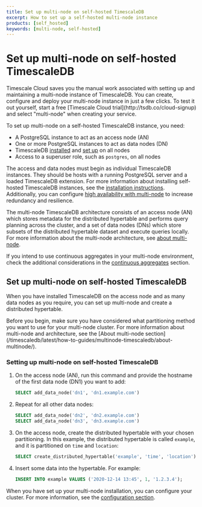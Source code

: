 ```yaml
---
title: Set up multi-node on self-hosted TimescaleDB
excerpt: How to set up a self-hosted multi-node instance
products: [self_hosted]
keywords: [multi-node, self-hosted]
---
```


# Set up multi-node on self-hosted TimescaleDB

<Highlight type="cloud" header="Create multi-node databases in seconds with Timescale Cloud">
Timescale Cloud saves you the manual work associated with setting up and maintaining
a multi-node instance of TimescaleDB. You can create, configure and deploy your
multi-node instance in just a few clicks. To test it out yourself, start a free
[Timescale Cloud trial](http://tsdb.co/cloud-signup) and select "multi-node" when creating your service.
</Highlight>

To set up multi-node on a self-hosted TimescaleDB instance, you need:

*   A PostgreSQL instance to act as an access node (AN)
*   One or more PostgreSQL instances to act as data nodes (DN)
*   TimescaleDB [installed][install] and [set up][setup] on all nodes
*   Access to a superuser role, such as `postgres`, on all nodes

The access and data nodes must begin as individual TimescaleDB instances.
They should be hosts with a running PostgreSQL server and a loaded TimescaleDB
extension. For more information about installing self-hosted TimescaleDB
instances, see the [installation instructions][install]. Additionally, you
can configure [high availability with multi-node][multi-node-ha] to
increase redundancy and resilience.

The multi-node TimescaleDB architecture consists of an access node (AN) which
stores metadata for the distributed hypertable and performs query planning
across the cluster, and a set of data nodes (DNs) which store subsets of the
distributed hypertable dataset and execute queries locally. For more information
about the multi-node architecture, see [about multi-node][about-multi-node].

If you intend to use continuous aggregates in your multi-node environment, check
the additional considerations in the [continuous aggregates][caggs] section.

## Set up multi-node on self-hosted TimescaleDB

When you have installed TimescaleDB on the access node and as many data nodes as
you require, you can set up multi-node and create a distributed hypertable.

<Highlight type="note">
Before you begin, make sure you have considered what partitioning method you
want to use for your multi-node cluster. For more information about multi-node
and architecture, see the
[About multi-node section](/timescaledb/latest/how-to-guides/multinode-timescaledb/about-multinode/).
</Highlight>

<Procedure>

### Setting up multi-node on self-hosted TimescaleDB

1.  On the access node (AN), run this command and provide the hostname of the
    first data node (DN1) you want to add:

    ```sql
    SELECT add_data_node('dn1', 'dn1.example.com')
    ```

1.  Repeat for all other data nodes:

    ```sql
    SELECT add_data_node('dn2', 'dn2.example.com')
    SELECT add_data_node('dn3', 'dn3.example.com')
    ```

1.  On the access node, create the distributed hypertable with your chosen
    partitioning. In this example, the distributed hypertable is called
    `example`, and it is partitioned on `time` and `location`:

    ```sql
    SELECT create_distributed_hypertable('example', 'time', 'location');
    ```

1.  Insert some data into the hypertable. For example:

    ```sql
    INSERT INTO example VALUES ('2020-12-14 13:45', 1, '1.2.3.4');
    ```

</Procedure>

When you have set up your multi-node installation, you can configure your
cluster. For more information, see the [configuration section][configuration].

[about-multi-node]: /timescaledb/:currentVersion:/how-to-guides/multinode-timescaledb/about-multinode/
[caggs]: /timescaledb/:currentVersion:/how-to-guides/continuous-aggregates/about-continuous-aggregates/#using-continuous-aggregates-in-a-multi-node-environment
[configuration]: /timescaledb/:currentVersion:/how-to-guides/multinode-timescaledb/multinode-config/
[install]: /install/latest/
[multi-node-ha]: /timescaledb/:currentVersion:/how-to-guides/multinode-timescaledb/multinode-ha/
[setup]: /install/latest/
